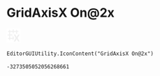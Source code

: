 # GridAxisX On@2x
![](/img/GridAxisX%20On@2x.png)

``` CSharp
EditorGUIUtility.IconContent("GridAxisX On@2x")
```
```
-3273505052056268661
```

